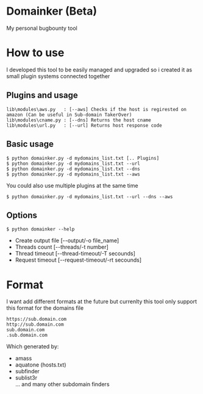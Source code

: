 # Domainker (Beta)
My personal bugbounty tool

# How to use
I developed this tool to be easily managed and upgraded so i created it as small plugin systems connected together

## Plugins and usage
```
lib\modules\aws.py   : [--aws] Checks if the host is regirested on amazon (Can be useful in Sub-domain TakerOver)
lib\modules\cname.py : [--dns] Returns the host cname
lib\modules\url.py   : [--url] Returns host response code
```

## Basic usage
 ```
 $ python domainker.py -d mydomains_list.txt [.. Plugins]
 $ python domainker.py -d mydomains_list.txt --url
 $ python domainker.py -d mydomains_list.txt --dns
 $ python domainker.py -d mydomains_list.txt --aws
 ```
You could also use multiple plugins at the same time
```
$ python domainker.py -d mydomains_list.txt --url --dns --aws
```
## Options
```
$ python domainker --help
```
- Create output file [--output/-o file_name]
- Threads count [--threads/-t number]
- Thread timeout [--thread-timeout/-T secounds]
- Request timeout [--request-timeout/-rt secounds]


# Format 
I want add different formats at the future but currenlty this tool only support this format for the domains file
```
https://sub.domain.com  
http://sub.domain.com  
sub.domain.com  
.sub.domain.com
```
Which generated by:
- amass  
- aquatone (hosts.txt)  
- subfinder  
- sublist3r  
... and many other subdomain finders  
